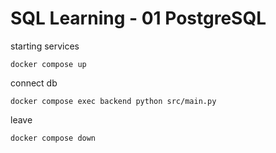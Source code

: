 # SQL Learning - 01 PostgreSQL

starting services
```
docker compose up
```

connect db
```
docker compose exec backend python src/main.py
```

leave
```
docker compose down
```